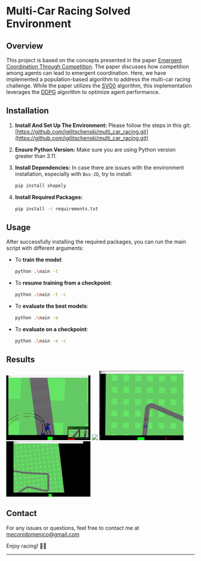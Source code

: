 # Multi-Car Racing Solved Environment

## Overview
This project is based on the concepts presented in the paper [Emergent Coordination Through Competition](https://openreview.net/pdf?id=BkG8sjR5Km). The paper discusses how competition among agents can lead to emergent coordination. Here, we have implemented a population-based algorithm to address the multi-car racing challenge. While the paper utilizes the [SVG0](https://arxiv.org/pdf/1510.09142) algorithm, this implementation leverages the [DDPG](https://arxiv.org/pdf/1509.02971) algorithm to optimize agent performance.

## Installation

1. **Install And Set Up The Environment:**
    Please follow the steps in this git: [https://github.com/igilitschenski/multi_car_racing.git](https://github.com/igilitschenski/multi_car_racing.git)

2. **Ensure Python Version:**
    Make sure you are using Python version greater than 3.11.

3. **Install Dependencies:**
    In case there are issues with the environment installation, especially with `Box-2D`, try to install:
    ```bash
    pip install shapely
    ```

4. **Install Required Packages:**
    ```bash
    pip install -r requirements.txt
    ```

## Usage

After successfully installing the required packages, you can run the main script with different arguments:

- To **train the model**:
    ```bash
    python .\main -t
    ```

- To **resume training from a checkpoint**:
    ```bash
    python .\main -t -c
    ```

- To **evaluate the best models**:
    ```bash
    python .\main -e
    ```

- To **evaluate on a checkpoint**:
    ```bash
    python .\main -e -c
    ```
## Results
<p>
    <img src="GIF/ClearTrack.gif" width="225" heigth="225"/>
    <img src="GIF/StartingFight.gif" width="225" heigth="225"/>
    <img src="GIF/Startings.gif" width="225" heigth="225"/>
    <img src="GIF/StartingOvertake.gif" width="225" heigth="225"/>
</p>

## Contact

For any issues or questions, feel free to contact me at meconidomenico@gmail.com

Enjoy racing! 🚗💨

---
